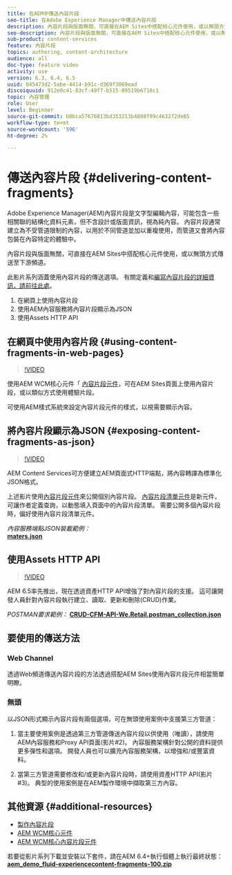 ```yaml
---
title: 在AEM中傳送內容片段
seo-title: 在Adobe Experience Manager中傳送內容片段
description: 內容片段與版面無關，可直接在AEM Sites中搭配核心元件使用，或以無頭方式傳送至下游頻道。
seo-description: 內容片段與版面無關，可直接在AEM Sites中搭配核心元件使用，或以無頭方式傳送至下游頻道。
sub-product: content-services
feature: 內容片段
topics: authoring, content-architecture
audience: all
doc-type: feature video
activity: use
version: 6.3, 6.4, 6.5
uuid: 045473d2-5abe-4414-b91c-d369f3069ead
discoiquuid: 912e0c41-83cf-49f7-b515-09519b6718c1
topic: 內容管理
role: User
level: Beginner
source-git-commit: b0bca57676813bd353213b4808f99c463272de85
workflow-type: tm+mt
source-wordcount: '596'
ht-degree: 2%

---
```



# 傳送內容片段 {#delivering-content-fragments}

Adobe Experience Manager(AEM)內容片段是文字型編輯內容，可能包含一些相關聯的結構化資料元素，但不含設計或版面資訊，視為純內容。 內容片段通常建立為不受管道限制的內容，以用於不同管道並加以重複使用，而管道又會將內容包裝在內容特定的體驗中。

內容片段與版面無關，可直接在AEM Sites中搭配核心元件使用，或以無頭方式傳送至下游頻道。

此影片系列涵蓋使用內容片段的傳送選項。 有關定義和[編寫內容片段的詳細資訊，請前往此處](content-fragments-feature-video-use.md)。

1. 在網頁上使用內容片段
2. 使用AEM內容服務將內容片段顯示為JSON
3. 使用Assets HTTP API

## 在網頁中使用內容片段 {#using-content-fragments-in-web-pages}

>[!VIDEO](https://video.tv.adobe.com/v/22449/?quality=12&learn=on)

使用AEM WCM核心元件「 [內容片段元件](https://docs.adobe.com/content/help/en/experience-manager-core-components/using/components/content-fragment-component.html)，可在AEM Sites頁面上使用內容片段，或以類似方式使用體驗片段。

可使用AEM樣式系統來設定內容片段元件的樣式，以視需要顯示內容。

## 將內容片段顯示為JSON {#exposing-content-fragments-as-json}

>[!VIDEO](https://video.tv.adobe.com/v/22448/?quality=12&learn=on)

AEM Content Services可方便建立AEM頁面式HTTP端點，將內容轉譯為標準化JSON格式。

上述影片使用[內容片段元件](https://docs.adobe.com/content/help/en/experience-manager-core-components/using/components/content-fragment-component.html)來公開個別內容片段。 [內容片段清單元件](https://docs.adobe.com/content/help/en/experience-manager-core-components/using/components/content-fragment-list.html)是新元件，可讓作者定義查詢，以動態填入頁面中的內容片段清單。 需要公開多個內容片段時，偏好使用內容片段清單元件。

*內容服務端點JSON裝載範例：*\
**[maters.json](assets/athletes.json)**

## 使用Assets HTTP API

>[!VIDEO](https://video.tv.adobe.com/v/26390/?quality=12&learn=on)

AEM 6.5率先推出，現在透過資產HTTP API增強了對內容片段的支援。 這可讓開發人員針對內容片段執行建立、讀取、更新和刪除(CRUD)作業。

*POSTMAN要求範例：*
**[CRUD-CFM-API-We.Retail.postman_collection.json](assets/CRUD-CFM-API-We.Retail.postman_collection.json)**

## 要使用的傳送方法

### Web Channel

透過Web頻道傳送內容片段的方法透過搭配AEM Sites使用內容片段元件相當簡單明瞭。

### 無頭

以JSON形式顯示內容片段有兩個選項，可在無頭使用案例中支援第三方管道：

1. 當主要使用案例是透過第三方管道傳送內容片段以供使用（唯讀），請使用AEM內容服務和Proxy API頁面(影片#2)。 內容服務架構針對公開的資料提供更多彈性和選項。 開發人員也可以擴充內容服務架構，以增強和/或豐富資料。

2. 當第三方管道需要修改和/或更新內容片段時，請使用資產HTTP API(影片#3)。 典型的使用案例是在AEM製作環境中擷取第三方內容。

## 其他資源 {#additional-resources}

* [製作內容片段](content-fragments-feature-video-use.md)
* [AEM WCM核心元件](https://docs.adobe.com/content/help/zh-Hant/experience-manager-core-components/using/introduction.html)
* [AEM WCM核心內容片段元件](https://docs.adobe.com/content/help/en/experience-manager-core-components/using/components/content-fragment-component.html)

若要從影片系列下載並安裝以下套件，請在AEM 6.4+執行個體上執行最終狀態：\
**[aem_demo_fluid-experiencecontent-fragments-100.zip](assets/aem_demo_fluid-experiencescontent-fragments-100.zip)**
